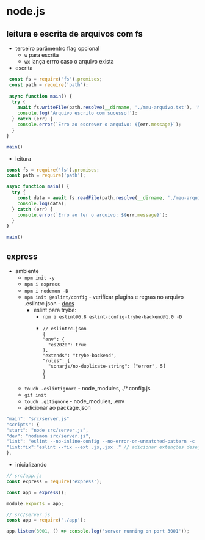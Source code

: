 # node.js

## leitura e escrita de arquivos com fs
  -  terceiro parâmentro flag opcional
      - `w` para escrita
      - `wx` lança errro caso o arquivo exista
  - escrita
```js
 const fs = require('fs').promises;
 const path = require('path');
 
 async function main() {
  try {
    await fs.writeFile(path.resolve(__dirname, './meu-arquivo.txt'), 'Meu textão');
    console.log('Arquivo escrito com sucesso!');
  } catch (err) {
    console.error(`Erro ao escrever o arquivo: ${err.message}`);
  }
}

main()
 ```
  - leitura
```js
const fs = require('fs').promises;
const path = require('path');

async function main() {
  try {
    const data = await fs.readFile(path.resolve(__dirname, './meu-arquivo.txt'), 'utf-8');
    console.log(data);
  } catch (err) {
    console.error(`Erro ao ler o arquivo: ${err.message}`);
  }
}

main()
```

## express
- ambiente
  - `npm init -y` 
  - `npm i express`
  - `npm i nodemon -D`
  - `npm init @eslint/config` - verificar plugins e regras no arquivo .eslintrc.json - [docs](https://eslint.org/docs/latest/user-guide/configuring/configuration-files)
    - eslint para trybe: 
      - `npm i eslint@6.8 eslint-config-trybe-backend@1.0 -D` 
      - ```
        // eslintrc.json
        {
        "env": {
          "es2020": true
        },
        "extends": "trybe-backend",
        "rules": {
          "sonarjs/no-duplicate-string": ["error", 5]
        }
        }
        ```
  - `touch .eslintignore` - node_modules, ./*.config.js
  - `git init`
  - `touch .gitignore` - node_modules, .env
  - adicionar ao package.json
```js
"main": "src/server.js"
"scripts": {
"start": "node src/server.js",
"dev": "nodemon src/server.js",
"lint": "eslint --no-inline-config --no-error-on-unmatched-pattern -c .eslintrc.json .",
"lint:fix":"eslint --fix --ext .js,.jsx ." // adicionar extenções desejadas
},
```

- inicializando
```js
// src/app.js
const express = require('express');

const app = express();

module.exports = app;

// src/server.js
const app = require('./app');

app.listen(3001, () => console.log('server running on port 3001'));
```
